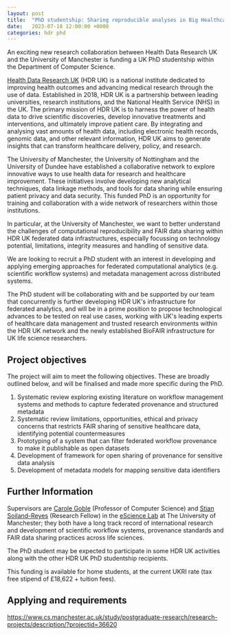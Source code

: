 ```yaml
---
layout: post
title:  "PhD studentship: Sharing reproducible analyses in Big Healthcare Data Infrastructures"
date:   2023-07-18 12:00:00 +0000
categories: hdr phd
---
```


An exciting new research collaboration between Health Data Research UK and the University of Manchester is funding a UK PhD studentship within the Department of Computer Science. 

[Health Data Research UK](https://www.hdruk.ac.uk/) (HDR UK) is a national institute dedicated to improving health outcomes and advancing medical research through the use of data. Established in 2018, HDR UK is a partnership between leading universities, research institutions, and the National Health Service (NHS) in the UK. The primary mission of HDR UK is to harness the power of health data to drive scientific discoveries, develop innovative treatments and interventions, and ultimately improve patient care. By integrating and analysing vast amounts of health data, including electronic health records, genomic data, and other relevant information, HDR UK aims to generate insights that can transform healthcare delivery, policy, and research.

The University of Manchester, the University of Nottingham and the University of Dundee have established a collaborative network to explore innovative ways to use health data for research and healthcare improvement. These initiatives involve developing new analytical techniques, data linkage methods, and tools for data sharing while ensuring patient privacy and data security. This funded PhD is an opportunity for training and collaboration with a wide network of researchers within those institutions.

In particular, at the University of Manchester, we want to better understand the challenges of computational reproducibility and FAIR data sharing within HDR UK federated data infrastructures, especially focussing on technology potential, limitations, integrity measures and handling of sensitive data. 

We are looking to recruit a PhD student with an interest in developing and applying emerging approaches for federated computational analytics (e.g. scientific workflow systems) and metadata management across distributed systems. 

The PhD student will be collaborating with and be supported by our team that concurrently is further developing HDR UK's infrastructure for federated analytics, and will be in a prime position to propose technological advances to be tested on real use cases, working with UK's leading experts of healthcare data management and trusted research environments within the HDR UK network and the newly established BioFAIR infrastructure for UK life science researchers.


## Project objectives

The project will aim to meet the following objectives. These are broadly outlined below, and will be finalised and made more specific during the PhD.

1. Systematic review exploring existing literature on workflow management systems and methods to capture federated provenance and structured metadata
2. Systematic review limitations, opportunities, ethical and privacy concerns that restricts FAIR sharing of sensitive healthcare data, identifying potential countermeasures
3. Prototyping of a system that can filter federated workflow provenance to make it publishable as open datasets
4. Development of framework for open sharing of provenance for sensitive data analysis
5. Development of metadata models for mapping sensitive data identifiers 

## Further Information

Supervisors are [Carole Goble](https://research.manchester.ac.uk/en/persons/carole.goble) (Professor of Computer Science) and [Stian Soiland-Reyes](https://research.manchester.ac.uk/en/persons/soiland-reyes) (Research Fellow) in the [eScience Lab](https://esciencelab.org.uk/) at The University of Manchester; they both have a long track record of international research and development of scientific workflow systems, provenance standards and FAIR data sharing practices across life sciences.

The PhD student may be expected to participate in some HDR UK activities along with the other HDR UK PhD studentship recipients.

This funding is available for home students, at the current UKRI rate (tax free stipend of £18,622 + tuition fees). 

## Applying and requirements

<https://www.cs.manchester.ac.uk/study/postgraduate-research/research-projects/description/?projectid=36620>

